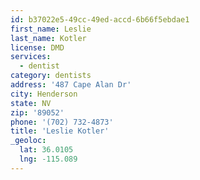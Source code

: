 ```yaml
---
id: b37022e5-49cc-49ed-accd-6b66f5ebdae1
first_name: Leslie
last_name: Kotler
license: DMD
services:
  - dentist
category: dentists
address: '487 Cape Alan Dr'
city: Henderson
state: NV
zip: '89052'
phone: '(702) 732-4873'
title: 'Leslie Kotler'
_geoloc:
  lat: 36.0105
  lng: -115.089
---
```

